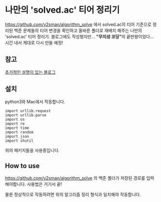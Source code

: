 # 나만의 'solved.ac' 티어 정리기
https://github.com/y2sman/algorithm_solve 에서 solved.ac의 티어 기준으로 정리된 백준 문제들의 티어 변경을 확인하고 올바른 폴더로 재배치 해주는 나만의 'solved.ac' 티어 정리기. 블로그에도 작성했지만... <b>"무지성 코딩"</b>의 끝판왕이었다... 시간 내서 제대로 다시 만들 예정!

## 참고
[추가적인 설명이 있는 블로그](https://y2sman.github.io/2021/04/25/2021_04_25/)

## 설치
python3와 Mac에서 작동합니다.

```
import urllib.request
import urllib.parse
import os
import re
import time
import random
import json
import shutil
```

위의 패키지들을 사용중입니다.

## How to use
https://github.com/y2sman/algorithm_solve 의 백준 폴더가 저장된 경로를 입력해야합니다. 사용법은 거기서 끝!

물론 정상적으로 작동하려면 위의 알고리즘 정리 형식과 일치해야 작동합니다.
